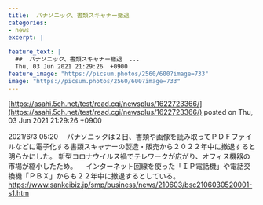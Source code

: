 ```yaml
---
title:  パナソニック、書類スキャナー撤退  
categories:
- news
excerpt: |
  
feature_text: |
  ##  パナソニック、書類スキャナー撤退  ...
  Thu, 03 Jun 2021 21:29:26  +0900
feature_image: "https://picsum.photos/2560/600?image=733"
image: "https://picsum.photos/2560/600?image=733"
---
```


[https://asahi.5ch.net/test/read.cgi/newsplus/1622723366/](https://asahi.5ch.net/test/read.cgi/newsplus/1622723366/)
posted on Thu, 03 Jun 2021 21:29:26  +0900

<!--more-->

2021/6/3 05:20 　パナソニックは２日、書類や画像を読み取ってＰＤＦファイルなどに電子化する書類スキャナーの製造・販売から２０２２年中に撤退すると明らかにした。 新型コロナウイルス禍でテレワークが広がり、オフィス機器の市場が縮小したため。 　インターネット回線を使った「ＩＰ電話機」や電話交換機「ＰＢＸ」からも２２年中に撤退するとしている。 https://www.sankeibiz.jp/smp/business/news/210603/bsc2106030520001-s1.htm
